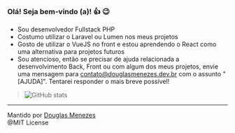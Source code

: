 ### Olá! Seja bem-vindo (a)! 👍 😉

- Sou desenvolvedor Fullstack PHP
- Costumo utilizar o Laravel ou Lumen nos meus projetos
- Gosto de utilizar o VueJS no front e estou aprendendo o React como uma alternativa para projetos futuros
- Sou atencioso, então se precisar de ajuda relacionada a desenvolvimento Back, Front ou com algum dos meus projetos, envie uma mensagem para contato@douglasmenezes.dev.br com o assunto "[AJUDA]". Tentarei responder o mais breve possível!

> ![GitHub stats](https://github-readme-stats.vercel.app/api?username=menezedouglas&show_icons=true&theme=dark)

<hr>

Mantido por [Douglas Menezes](https://douglasmenezes.dev.br) <br>
@MIT License
